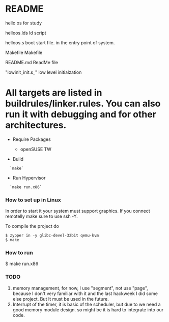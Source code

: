 # README #

hello os for study


helloos.lds         ld script

helloos.s           boot start file. in the entry point of system.

Makefile            Makefile

README.md           ReadMe file

\"lowinit\_init.s\_\"   low level initialzation

All targets are listed in buildrules/linker.rules. You can also run it with debugging and for other architectures.
=======
* Require Packages
  * openSUSE TW

* Build

~~~~
  `make`
~~~~

* Run Hypervisor

~~~~
  `make run.x86`
~~~~

### How to set up in Linux ###

In order to start it your system must support graphics. If you connect remotelly make sure to use ssh -Y.

To compile the project do

~~~~
$ zypper in -y glibc-devel-32bit qemu-kvm
$ make
~~~~

### How to run ###

$ make run.x86

### TODO ###

1. memory management, for now, I use "segment", not use "page", because I don't very familiar with it and the last hackweek I did some else project. But It must be used in the future. 
2. Interrupt of the timer, it is basic of the scheduler, but due to we need a good memory module design. so might be it is hard to integrate into our code.
